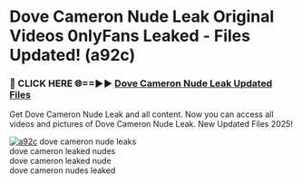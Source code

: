 # Dove Cameron Nude Leak Original Videos 0nlyFans Leaked - Files Updated! (a92c)

<h3>🔴 CLICK HERE 🌐==►► <a href="https://tinyurl.com/52m3yx9h" rel="nofollow">Dove Cameron Nude Leak Updated Files</a></h3>

Get Dove Cameron Nude Leak and all content. Now you can access all videos and pictures of Dove Cameron Nude Leak. New Updated Files 2025!

[![a92c](https://i.imgur.com/TnHtlc8.gif)](https://tinyurl.com/52m3yx9h)
dove cameron nude leaks<br>
dove cameron leaked nudes<br>
dove cameron leaked nude<br>
dove cameron nudes leaked